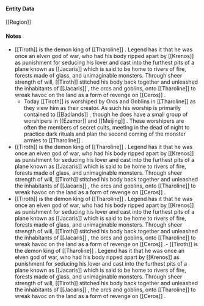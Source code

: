 #### Entity Data

[[Region]]

#### Notes

- [[Tiroth]]   is the demon king of [[Tharoline]]  . Legend has it that he was once an elven god of war, who had his body ripped apart by [[Krenos]]   as punishment for seducing his lover and cast into the furthest pits of a plane known as [[Jacaris]]   which is said to be home to rivers of fire, forests made of glass, and unimaginable monsters. Through sheer strength of will, [[Tiroth]]   stitched his body back together and unleashed the inhabitants of [[Jacaris]]  , the orcs and goblins, onto [[Tharoline]]   to wreak havoc on the land as a form of revenge on [[Ceros]]  .
    - Today [[Tiroth]]   is worshiped by Orcs and Goblins in [[Tharoline]]   as they view him as their creator. As such his worship is primarily contained to [[Badlands]]  , though he does have a small group of worshipers in [[Ezemor]]   and [[Meijing]]  . These worshipers are often the members of secret cults, meeting in the dead of night to practice dark rituals and plan the second coming of the monster armies to [[Tharoline]]  .
- [[Tiroth]]   is the demon king of [[Tharoline]]  . Legend has it that he was once an elven god of war, who had his body ripped apart by [[Krenos]]   as punishment for seducing his lover and cast into the furthest pits of a plane known as [[Jacaris]]   which is said to be home to rivers of fire, forests made of glass, and unimaginable monsters. Through sheer strength of will, [[Tiroth]]   stitched his body back together and unleashed the inhabitants of [[Jacaris]]  , the orcs and goblins, onto [[Tharoline]]   to wreak havoc on the land as a form of revenge on [[Ceros]]  .
- [[Tiroth]]   is the demon king of [[Tharoline]]  . Legend has it that he was once an elven god of war, who had his body ripped apart by [[Krenos]]   as punishment for seducing his lover and cast into the furthest pits of a plane known as [[Jacaris]]   which is said to be home to rivers of fire, forests made of glass, and unimaginable monsters. Through sheer strength of will, [[Tiroth]]   stitched his body back together and unleashed the inhabitants of [[Jacaris]]  , the orcs and goblins, onto [[Tharoline]]   to wreak havoc on the land as a form of revenge on [[Ceros]]  .- [[Tiroth]]   is the demon king of [[Tharoline]]  . Legend has it that he was once an elven god of war, who had his body ripped apart by [[Krenos]]   as punishment for seducing his lover and cast into the furthest pits of a plane known as [[Jacaris]]   which is said to be home to rivers of fire, forests made of glass, and unimaginable monsters. Through sheer strength of will, [[Tiroth]]   stitched his body back together and unleashed the inhabitants of [[Jacaris]]  , the orcs and goblins, onto [[Tharoline]]   to wreak havoc on the land as a form of revenge on [[Ceros]]  .